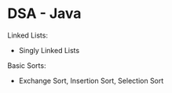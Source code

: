 # DSA - Java   
Linked Lists:   
- Singly Linked Lists   
   
Basic Sorts:      
- Exchange Sort, Insertion Sort, Selection Sort   


